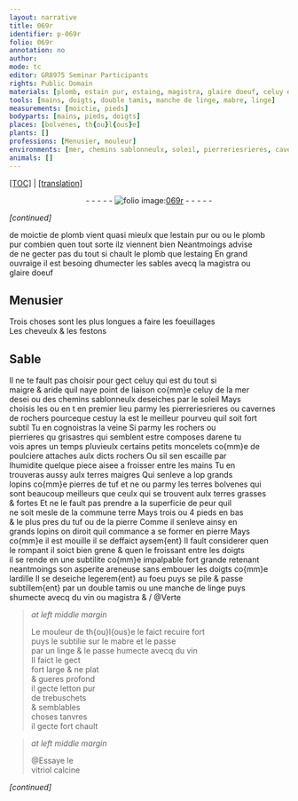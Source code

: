 ```yaml
---
layout: narrative
title: 069r
identifier: p-069r
folio: 069r
annotation: no
author:
mode: tc
editor: GR8975 Seminar Participants
rights: Public Domain
materials: [plomb, estain pur, estaing, magistra, glaire doeuf, celuy de la mer, des chemins sablonneulx deseiches par le soleil, arene, terres maigres, pierres de tuf, terres bolvenes, terres grasses & fortes, commune terre, tuf, pierre, areneuse, embouer, ardille, linge, vin, mabre, letton pur de trebuschets, vitriol calcine]
tools: [mains, doigts, double tamis, manche de linge, mabre, linge]
measurements: [moictie, pieds]
bodyparts: [mains, pieds, doigts]
places: [bolvenes, th{ou}l{ous}e]
plants: []
professions: [Menusier, mouleur]
environments: [mer, chemins sablonneulx, soleil, pierreriesrieres, cavernes de rochers, rochers, pierrieres qu grisastres, apres un temps pluvieulx]
animals: []
---
```


<p><a href="{{ site.baseurl }}/diplomatic/" target="_blank">[TOC]</a> | <a href="{{ site.baseurl }}/texts/p-069r_tl/">[translation]</a></p><div class="folio" align="center">- - - - - <a href="http://gallica.bnf.fr/ark:/12148/btv1b10500001g/f143.image" target="_blank"><img src="https://cu-mkp.github.io/2017-workshop-edition/assets/photo-icon.png" alt="folio image: " style="display:inline-block; margin-bottom:-3px;"/>069r</a> - - - - - </div>  
 
*[continued]*
  
 de <span class="ms">moictie</span> de <span class="m">plomb</span> vient quasi mieulx que l<span class="m">estain <span class="del">pur</span> </span><span class="del"><span class="add">ou</span></span> ou le <span class="m">plomb</span><br/> pur combien quen tout sorte ilz viennent bien Neantmoings advise<br/> de ne gecter pas du tout si chault le <span class="m">plomb</span> que l<span class="m">estaing</span> En grand<br/> ouvraige il est besoing dhumecter les sables avecq la <span class="m">magistra</span> ou<br/> <span class="m">glaire doeuf</span>
 
 
  

## <span class="pro">Menusier</span>

 
Trois choses sont les plus longues a faire les foeuillages<br/> Les cheveulx & les festons
 
 
  

## Sable

 
Il ne te fault pas choisir pour gect celuy qui est du tout si<br/> maigre & aride quil naye point de liaison co{mm}e <span class="m">celuy de la <span class="env">mer</span></span><br/> <span class="del">desei</span> ou <span class="m">des <span class="env">chemins sablonneulx</span> deseiches par le <span class="env">soleil</span></span> Mays<br/> <span class="add">choisis</span> les <span class="del">ou en t</span> en premier lieu parmy les <span class="env">pier<span class="del">reries</span>rieres</span> ou <span class="env">cavernes<br/> de rochers</span> pourceque cestuy la est le meilleur pourveu quil soit fort <br/> subtil Tu en cognoistras la veine Si parmy les <span class="env">rochers</span> ou<br/> <span class="env">pierrieres <span class="del">qu</span> grisastres</span> qui semblent estre composes d<span class="m">arene</span> tu<br/> vois <span class="env"><span class="tmp">apres un temps pluvieulx</span></span> certains petits moncelets co{mm}e de<br/> poulciere attaches aulx dicts <span class="env">rochers</span> Ou sil sen escaille par<br/> lhumidite quelque piece aisee a froisser entre les <span class="tl"><span class="bp">mains</span></span> Tu en<br/> trouveras aussy aulx <span class="m">terres maigres</span> Qui senleve a <span class="del">lop</span> grands<br/> lopins co{mm}e <span class="m">pierres de tuf</span> <span class="del">et ne</span> ou parmy les <span class="m">terres <span class="pl">bolvenes</span></span> qui<br/> sont beaucoup meilleurs que ceulx qui se trouvent aulx <span class="m">terres grasses<br/> & fortes</span> Et ne le fault pas prendre a la superficie de peur quil<br/> ne soit mesle de la <span class="m">commune terre</span> Mays trois ou 4 <span class="ms"><span class="bp">pieds</span></span> en bas<br/> & le plus pres du <span class="m">tuf</span> ou de la <span class="m">pierre</span> Comme il senleve ainsy en<br/> grands lopins on diroit quil commance a se former en <span class="m">pierre</span> Mays<br/> co{mm}e il est mouille il se deffaict aysem{ent} Il fault considerer quen<br/> le rompant il soict bien grene & quen le froissant entre les <span class="tl"><span class="bp">doigts</span></span><br/> il se rende en une subtilite <span class="del">co{mm}e impalpable</span> fort grande retenant<br/> neantmoings son asperite <span class="m">areneuse</span> sans <span class="m">embouer</span> les <span class="tl"><span class="bp">doigts</span></span> co{mm}e<br/> l<span class="m">ardille</span> Il se deseiche legerem{ent} au foeu puys se pile & passe<br/> subtillem{ent} par un <span class="tl">double tamis</span> ou une <span class="tl">manche de <span class="m">linge</span></span> puys<br/> shumecte avecq du <span class="m">vin</span> ou <span class="m">magistra</span> & / @Verte
 
> *at left middle margin*
> 
> 
>   Le <span class="pro">mouleur</span> de <span class="pl">th{ou}l{ous}e</span> le faict recuire fort<br/> puys le subtilie sur le <span class="tl"><span class="m">mabre</span></span> et le passe<br/> par un <span class="tl"><span class="m">linge</span></span> & le <span class="del">passe</span> humecte avecq du <span class="m">vin</span><br/> Il faict le gect<br/> fort large & <span class="del">ne</span> plat<br/> & gueres profond<br/> il gecte <span class="m">letton pur<br/> de trebuschets</span><br/> & semblables<br/> choses tanvres<br/> il gecte fort chault
 
> *at left middle margin*
> 
> 
>   @Essaye le<br/> <span class="m">vitriol calcine</span> 
 
*[continued]*
 
